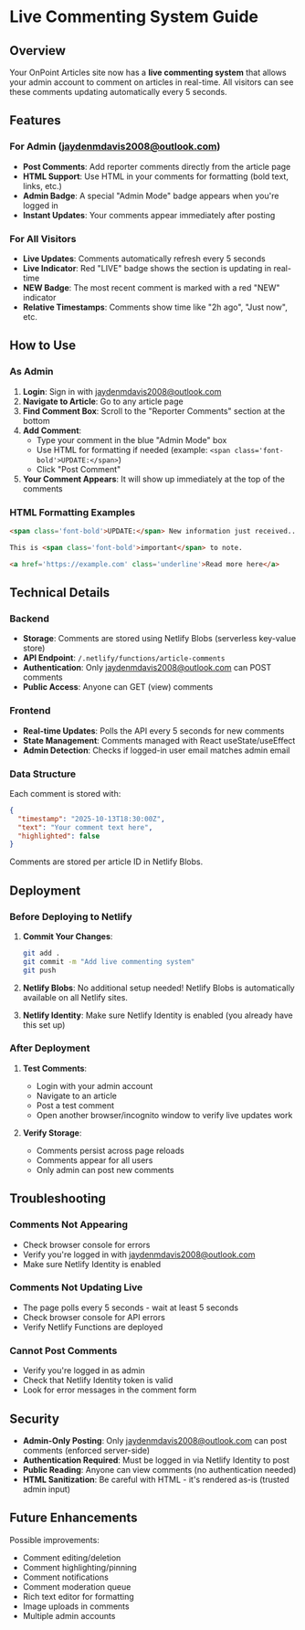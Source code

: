 # Live Commenting System Guide

## Overview

Your OnPoint Articles site now has a **live commenting system** that allows your admin account to comment on articles in real-time. All visitors can see these comments updating automatically every 5 seconds.

## Features

### For Admin (jaydenmdavis2008@outlook.com)
- **Post Comments**: Add reporter comments directly from the article page
- **HTML Support**: Use HTML in your comments for formatting (bold text, links, etc.)
- **Admin Badge**: A special "Admin Mode" badge appears when you're logged in
- **Instant Updates**: Your comments appear immediately after posting

### For All Visitors
- **Live Updates**: Comments automatically refresh every 5 seconds
- **Live Indicator**: Red "LIVE" badge shows the section is updating in real-time
- **NEW Badge**: The most recent comment is marked with a red "NEW" indicator
- **Relative Timestamps**: Comments show time like "2h ago", "Just now", etc.

## How to Use

### As Admin

1. **Login**: Sign in with jaydenmdavis2008@outlook.com
2. **Navigate to Article**: Go to any article page
3. **Find Comment Box**: Scroll to the "Reporter Comments" section at the bottom
4. **Add Comment**:
   - Type your comment in the blue "Admin Mode" box
   - Use HTML for formatting if needed (example: `<span class='font-bold'>UPDATE:</span>`)
   - Click "Post Comment"
5. **Your Comment Appears**: It will show up immediately at the top of the comments

### HTML Formatting Examples

```html
<span class='font-bold'>UPDATE:</span> New information just received...

This is <span class='font-bold'>important</span> to note.

<a href='https://example.com' class='underline'>Read more here</a>
```

## Technical Details

### Backend
- **Storage**: Comments are stored using Netlify Blobs (serverless key-value store)
- **API Endpoint**: `/.netlify/functions/article-comments`
- **Authentication**: Only jaydenmdavis2008@outlook.com can POST comments
- **Public Access**: Anyone can GET (view) comments

### Frontend
- **Real-time Updates**: Polls the API every 5 seconds for new comments
- **State Management**: Comments managed with React useState/useEffect
- **Admin Detection**: Checks if logged-in user email matches admin email

### Data Structure

Each comment is stored with:
```json
{
  "timestamp": "2025-10-13T18:30:00Z",
  "text": "Your comment text here",
  "highlighted": false
}
```

Comments are stored per article ID in Netlify Blobs.

## Deployment

### Before Deploying to Netlify

1. **Commit Your Changes**:
   ```bash
   git add .
   git commit -m "Add live commenting system"
   git push
   ```

2. **Netlify Blobs**: No additional setup needed! Netlify Blobs is automatically available on all Netlify sites.

3. **Netlify Identity**: Make sure Netlify Identity is enabled (you already have this set up)

### After Deployment

1. **Test Comments**:
   - Login with your admin account
   - Navigate to an article
   - Post a test comment
   - Open another browser/incognito window to verify live updates work

2. **Verify Storage**:
   - Comments persist across page reloads
   - Comments appear for all users
   - Only admin can post new comments

## Troubleshooting

### Comments Not Appearing
- Check browser console for errors
- Verify you're logged in with jaydenmdavis2008@outlook.com
- Make sure Netlify Identity is enabled

### Comments Not Updating Live
- The page polls every 5 seconds - wait at least 5 seconds
- Check browser console for API errors
- Verify Netlify Functions are deployed

### Cannot Post Comments
- Verify you're logged in as admin
- Check that Netlify Identity token is valid
- Look for error messages in the comment form

## Security

- **Admin-Only Posting**: Only jaydenmdavis2008@outlook.com can post comments (enforced server-side)
- **Authentication Required**: Must be logged in via Netlify Identity to post
- **Public Reading**: Anyone can view comments (no authentication needed)
- **HTML Sanitization**: Be careful with HTML - it's rendered as-is (trusted admin input)

## Future Enhancements

Possible improvements:
- Comment editing/deletion
- Comment highlighting/pinning
- Comment notifications
- Comment moderation queue
- Rich text editor for formatting
- Image uploads in comments
- Multiple admin accounts
